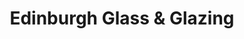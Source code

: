 ---
title: "Edinburgh Glass & Glazing"
url: /edinburgh/edinburgh-glass-und-glazing/
shop: Eisenwaren
---